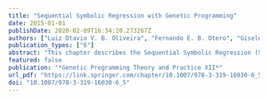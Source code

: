 ```yaml
---
title: "Sequential Symbolic Regression with Genetic Programming"
date: 2015-01-01
publishDate: 2020-02-09T16:34:20.273267Z
authors: ["Luiz Otavio V. B. Oliveira", "Fernando E. B. Otero", "Gisele L. Pappa", "Julio Albinati"]
publication_types: ["6"]
abstract: "This chapter describes the Sequential Symbolic Regression (SSR) method, a new strategy for function approximation in symbolic regression. The SSR method is inspired by the sequential covering strategy from machine learning, but instead of sequentially reducing the size of the problem being solved, it sequentially transforms the original problem into potentially simpler problems. This transformation is performed according to the semantic distances between the desired and obtained outputs and a geometric semantic operator. The rationale behind SSR is that, after generating a suboptimal function f via symbolic regression, the output errors can be approximated by another function, in a subsequent iteration. The method was tested in eight polynomial functions, and compared with canonical genetic programming (GP) and geometric semantic genetic programming (SGP). Results showed that SSR significantly outperforms SGP and presents no statistical difference from GP. More importantly, they show the potential of the proposed approach: an effective way of applying geometric semantic operators to combine different (partial) solutions, and at the same time, avoiding the exponential growth problem arising from the use of semantic operators."
featured: false
publication: "*Genetic Programming Theory and Practice XII*"
url_pdf: "https://link.springer.com/chapter/10.1007/978-3-319-16030-6_5"
doi: "10.1007/978-3-319-16030-6_5"
---
```


